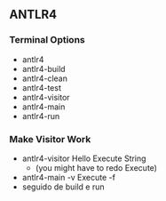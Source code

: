 ## ANTLR4 
### Terminal Options
- antlr4
- antlr4-build
- antlr4-clean
- antlr4-test
- antlr4-visitor
- antlr4-main
- antlr4-run

### Make Visitor Work
- antlr4-visitor Hello Execute String 
    - (you might have to redo Execute)
- antlr4-main -v Execute -f
- seguido de build e run
